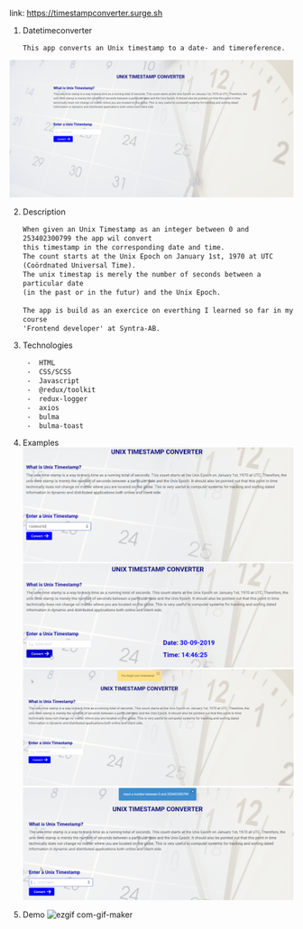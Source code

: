link: https://timestampconverter.surge.sh

1.  Datetimeconverter

        This app converts an Unix timestamp to a date- and timereference.

![homepage](https://github.com/Bjorn1973/datetime_app/blob/main/src/images/image/homepage.png)

2.  Description

        When given an Unix Timestamp as an integer between 0 and 253402300799 the app wil convert
        this timestamp in the corresponding date and time.
        The count starts at the Unix Epoch on January 1st, 1970 at UTC (Coördnated Universal Time).
        The unix timestap is merely the number of seconds between a particular date
        (in the past or in the futur) and the Unix Epoch.

        The app is build as an exercice on everthing I learned so far in my course
        'Frontend developer' at Syntra-AB.

3.  Technologies

         -  HTML
         -  CSS/SCSS
         -  Javascript
         -  @redux/toolkit
         -  redux-logger
         -  axios
         -  bulma
         -  bulma-toast

4.  Examples
    ![input an integer](https://github.com/Bjorn1973/datetime_app/blob/main/src/images/image/example1.png)
    ![date and time are shown](https://github.com/Bjorn1973/datetime_app/blob/main/src/images/image/example1a.png)
    ![convert without an integer](https://github.com/Bjorn1973/datetime_app/blob/main/src/images/image/example2.png)
    ![focus input](https://github.com/Bjorn1973/datetime_app/blob/main/src/images/image/example3.png)

5.  Demo
![ezgif com-gif-maker](https://user-images.githubusercontent.com/76473559/146451628-6b45d2f6-37ed-474a-b17e-447989e08713.gif)

